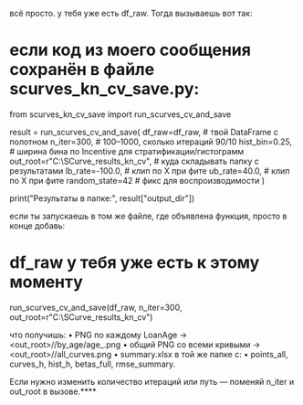 всё просто. у тебя уже есть df_raw. Тогда вызываешь вот так:

# если код из моего сообщения сохранён в файле scurves_kn_cv_save.py:
from scurves_kn_cv_save import run_scurves_cv_and_save

result = run_scurves_cv_and_save(
    df_raw=df_raw,                 # твой DataFrame с полотном
    n_iter=300,                    # 100–1000, сколько итераций 90/10
    hist_bin=0.25,                 # ширина бина по Incentive для стратификации/гистограмм
    out_root=r"C:\SCurve_results_kn_cv",  # куда складывать папку с результатами
    lb_rate=-100.0,                # клип по X при фите
    ub_rate=40.0,                  # клип по X при фите
    random_state=42                # фикс для воспроизводимости
)

print("Результаты в папке:", result["output_dir"])

если ты запускаешь в том же файле, где объявлена функция, просто в конце добавь:

# df_raw у тебя уже есть к этому моменту
run_scurves_cv_and_save(df_raw, n_iter=300, out_root=r"C:\SCurve_results_kn_cv")

что получишь:
	•	PNG по каждому LoanAge → <out_root>/<timestamp>/by_age/age_<h>.png
	•	общий PNG со всеми кривыми → <out_root>/<timestamp>/all_curves.png
	•	summary.xlsx в той же папке с:
	•	points_all, curves_h<h>, hist_h<h>, betas_full, rmse_summary.

Если нужно изменить количество итераций или путь — поменяй n_iter и out_root в вызове.****
